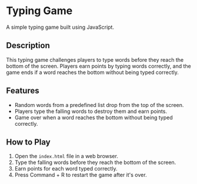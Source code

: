 # Typing Game

A simple typing game built using JavaScript.

## Description

This typing game challenges players to type words before they reach the bottom of the screen. Players earn points by typing words correctly, and the game ends if a word reaches the bottom without being typed correctly.

## Features

- Random words from a predefined list drop from the top of the screen.
- Players type the falling words to destroy them and earn points.
- Game over when a word reaches the bottom without being typed correctly.

## How to Play

1. Open the `index.html` file in a web browser.
2. Type the falling words before they reach the bottom of the screen.
3. Earn points for each word typed correctly.
4. Press Command + R to restart the game after it's over.
